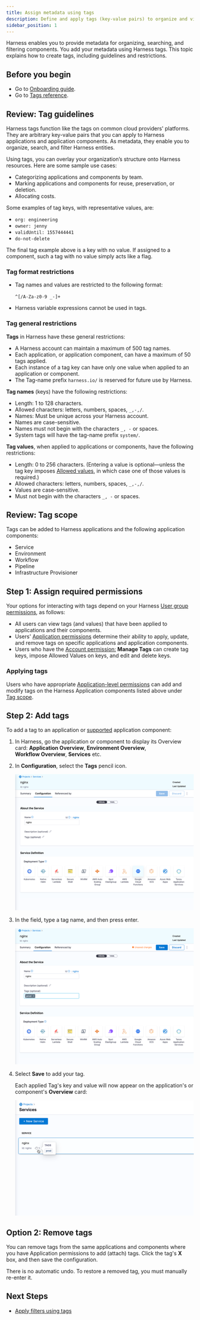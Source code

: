 ```yaml
---
title: Assign metadata using tags
description: Define and apply tags (key-value pairs) to organize and view your Harness resources.
sidebar_position: 1
---
```


Harness enables you to provide metadata for organizing, searching, and filtering components. You add your metadata using Harness tags. This topic explains how to create tags, including guidelines and restrictions.

## Before you begin

* Go to [Onboarding guide](/docs/platform/get-started/onboarding-guide).
* Go to [Tags reference](/docs/platform/references/tags-reference/).

## Review: Tag guidelines

Harness tags function like the tags on common cloud providers' platforms. They are arbitrary key-value pairs that you can apply to Harness applications and application components. As metadata, they enable you to organize, search, and filter Harness entities.

Using tags, you can overlay your organization’s structure onto Harness resources. Here are some sample use cases:

* Categorizing applications and components by team.
* Marking applications and components for reuse, preservation, or deletion.
* Allocating costs.

Some examples of tag keys, with representative values, are:

* `org: engineering`
* `owner: jenny`
* `validUntil: 1557444441`
* `do-not-delete`

The final tag example above is a key with no value. If assigned to a component, such a tag with no value simply acts like a flag.

### Tag format restrictions

- Tag names and values are restricted to the following format:

   `^[/A-Za-z0-9 _-]+`

- Harness variable expressions cannot be used in tags.

### Tag general restrictions

**Tags** in Harness have these general restrictions:

* A Harness account can maintain a maximum of 500 tag names.
* Each application, or application component, can have a maximum of 50 tags applied.
* Each instance of a tag key can have only one value when applied to an application or component.
* The Tag-name prefix `harness.io/` is reserved for future use by Harness.

**Tag names** (keys) have the following restrictions:

* Length: 1 to 128 characters.
* Allowed characters: letters, numbers, spaces, `_,-,/`.
* Names: Must be unique across your Harness account.
* Names are case-sensitive.
* Names must not begin with the characters `_, -` or spaces.
* System tags will have the tag-name prefix `system/`.

**Tag values**, when applied to applications or components, have the following restrictions:

* Length: 0 to 256 characters. (Entering a value is optional—unless the tag key imposes [Allowed values](#allowed_values), in which case one of those values is required.)
* Allowed characters: letters, numbers, spaces, `_,-,/`.
* Values are case-sensitive.
* Must not begin with the characters `_, -` or spaces.

## Review: Tag scope

Tags can be added to Harness applications and the following application components:

* Service
* Environment
* Workflow
* Pipeline
* Infrastructure Provisioner

## Step 1: Assign required permissions

Your options for interacting with tags depend on your Harness [User group permissions](/docs/platform/role-based-access-control/add-user-groups/), as follows:

* All users can view tags (and values) that have been applied to applications and their components.
* Users' [Application permissions](/docs/platform/role-based-access-control/permissions-reference/) determine their ability to apply, update, and remove tags on specific applications and application components.
* Users who have the [Account permission:](/docs/platform/role-based-access-control/permissions-reference/) **Manage Tags** can create tag keys, impose Allowed Values on keys, and edit and delete keys.

### Applying tags

Users who have appropriate [Application-level permissions](/docs/platform/role-based-access-control/permissions-reference/) can add and modify tags on the Harness Application components listed above under [Tag scope](#tag_scope).

## Step 2: Add tags

To add a tag to an application or [supported](#tag_scope) application component:

1. In Harness, go the application or component to display its Overview card: **Application Overview**, **Environment Overview**, **Workflow Overview**, **Services** etc.

2. In **Configuration**, select the **Tags** pencil icon.

   ![](./static/tags-001.png)

2. In the field, type a tag name, and then press enter.

   ![](./static/tags-002.png)

3. Select **Save** to add your tag.

   Each applied Tag's key and value will now appear on the application's or component's **Overview** card:

   ![](./static/tags-003.png)

## Option 2: Remove tags

You can remove tags from the same applications and components where you have Application permissions to add (attach) tags. Click the tag's **X** box, and then save the configuration.

There is no automatic undo. To restore a removed tag, you must manually re-enter it.

## Next Steps

* [Apply filters using tags](apply-filters-using-tags.md)
